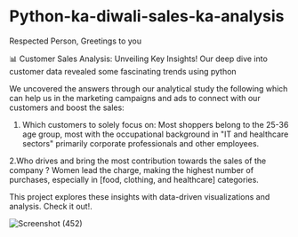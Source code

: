 # Python-ka-diwali-sales-ka-analysis
Respected Person, Greetings to you 

📊 Customer Sales Analysis: Unveiling Key Insights!
Our deep dive into customer data revealed some fascinating trends using python  

We uncovered the answers through our analytical study the following which can help us in the marketing campaigns and ads to connect with our customers and boost the sales:

1. Which customers to solely focus on: 
Most shoppers belong to the 25-36 age group, most with the occupational background in "IT and healthcare sectors" primarily corporate professionals and other employees.  

2.Who drives and bring the most contribution towards the sales of the company ? 
Women lead the charge, making the highest number of purchases, especially in [food, clothing, and healthcare] categories.  

This project explores these insights with data-driven visualizations and analysis. Check it out!.


![Screenshot (452)](https://github.com/user-attachments/assets/b5d49093-a5e9-43f3-8949-c69c35d096b6)


